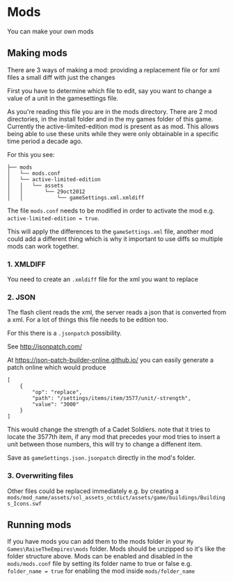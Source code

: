 # Mods
You can make your own mods
## Making mods
There are 3 ways of making a mod: providing a replacement file or for xml files a small diff with just the changes

First you have to determine which file to edit, say you want to change a value of a unit in the gamesettings file.

As you're reading this file you are in the mods directory. There are 2 mod directories, in the install folder and in the my games folder of this game. Currently the active-limited-edition mod is present as as mod. This allows being able to use these units while they were only obtainable in a specific time period a decade ago.

For this you see:


```
├── mods
│   └── mods.conf
│   └── active-limited-edition
│   │   └── assets
│   │       └── 29oct2012
│   │           └── gameSettings.xml.xmldiff
```

The file `mods.conf` needs to be modified in order to activate the mod e.g. `active-limited-edition = true`.

This will apply the differences to the `gameSettings.xml` file, another mod could add a different thing which is why it important to use diffs so multiple mods can work together.

### 1. XMLDIFF
You need to create an `.xmldiff` file for the xml you want to replace


### 2. JSON
The flash client reads the xml, the server reads a json that is converted from a xml. For a lot of things this file needs to be edition too.

For this there is a `.jsonpatch` possibility. 

See http://jsonpatch.com/

At https://json-patch-builder-online.github.io/ you can easily generate a patch online which would produce

```
[
    {
        "op": "replace",
        "path": "/settings/items/item/3577/unit/-strength",
        "value": "3000"
    }
]
```
This would change the strength of a Cadet Soldiers. note that it tries to locate the 3577th item, if any mod that precedes your mod tries to insert a unit between those numbers, this will try to change a diffenent item.

Save as `gameSettings.json.jsonpatch` directly in the mod's folder.

### 3. Overwriting files
Other files could be replaced immediately e.g. by creating a `mods/mod_name/assets/sol_assets_octdict/assets/game/buildings/Buildings_Icons.swf`

## Running mods
If you have mods you can add them to the mods folder in your `My Games\RaiseTheEmpires\mods` folder. Mods should be unzipped so it's like the folder structure above.
Mods can be enabled and disabled in the `mods/mods.conf` file by setting its folder name to true or false e.g. `folder_name = true` for enabling the mod inside `mods/folder_name`
